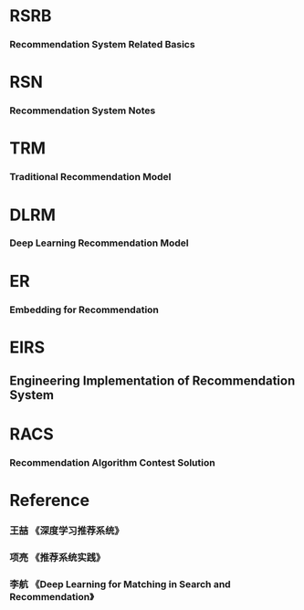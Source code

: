 # RSRB
### Recommendation System Related Basics

# RSN
### Recommendation System Notes

# TRM
### Traditional Recommendation Model

# DLRM
### Deep Learning Recommendation Model

# ER
### Embedding for Recommendation

# EIRS

## Engineering Implementation of Recommendation System

# RACS
### Recommendation Algorithm Contest Solution

# Reference
### 王喆 《深度学习推荐系统》
### 项亮 《推荐系统实践》
### 李航 《Deep Learning for Matching in Search and Recommendation》
